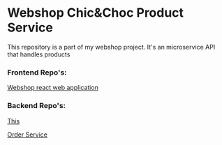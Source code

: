 # Webshop Chic&Choc Product Service
<p>This repository is a part of my webshop project. It's an microservice API that handles products</p>

### Frontend Repo's:
<a href="https://github.com/Kibuns/Webshop-ChicnChoc">Webshop react web application</a>
### Backend Repo's:
<a href="https://github.com/Kibuns/WebshopCHICNCHOC-ProductService">This</a>

<a href="https://github.com/Kibuns/WebshopOrderService">Order Service</a>
